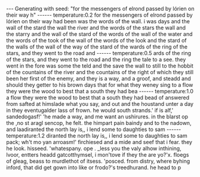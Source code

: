 --- Generating with seed: "for the messengers of elrond passed by lórien on their way h"
------ temperature:0.2
for the messengers of elrond passed by lórien on their way had been was the words of the wall. i was days and the wall of the stard the wall the river and the words of the stars the wall and the starry and the wall of the stard of the words of the wall of the water and the words of the took of the wall of the words of the look and the stard of the walls of the wall of the way of the stard of the wards of the ring of the stars, and they went to the road and
------ temperature:0.5
ards of the ring of the stars, and they went to the road and the ring the tale to a see. they went in the fore was some the teld and the save the wall to still to the hobbit of the countains of the river and the countains of the right of which they still been her first of the enemy, and they is a way, and a groof, and steadd and should they getter to his brown days that for what they weney sing to a flow they were the wood to best that a south they had bea
------ temperature:1.0
 a flow they were the wood to best that a south they had bead of answered from safted at himslade what you say, and out and the houstand unter
           a day in they eventugalder lass of frown. he would south strands.'
     if is alf,' sandedogasf!'
     'he made a way, and me want an ushirures. in the blarst op the ,no st aragl sencop, he felt. the himpart pain baindy and to the nadown, and laadiranted the north lay is,, i lend some to daughties to sam 
------ temperature:1.2
diranted the north lay is,, i lend some to daughties to sam pack; wh't mo
     yan arroasm!' firchiesed and a mide and seef that i fear.
     they he look. hisseed.
     'whatespany. ope . _less you   the valy alhow inthining, lvoor, entters headd gatcotthymsel, i mon'tove if they the are yo?'x. floegs of gleag, beass to murdlethot of itsess.
     'posced. from distry, where   byhing inford, that did get gown into like or frodo?'s treedhurand. he head to p
